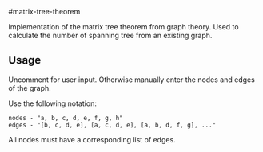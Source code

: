 #matrix-tree-theorem

Implementation of the matrix tree theorem from graph theory.
Used to calculate the number of spanning tree from an existing graph.

## Usage
Uncomment for user input. Otherwise manually enter the nodes and edges of the graph.

Use the following notation:
```
nodes - "a, b, c, d, e, f, g, h"
edges - "[b, c, d, e], [a, c, d, e], [a, b, d, f, g], ..."
```
All nodes must have a corresponding list of edges.